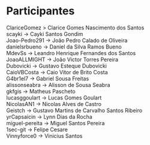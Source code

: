 
# Participantes

ClariceGomez > Clarice Gomes Nascimento dos Santos  
scayki -> Cayki Santos Gondim  
Joao-Pedro291 -> João Pedro Calado de Oliveira  
danielsrbueno -> Daniel da Silva Ramos Bueno  
MdevSs -> Leandro Henrique Fernandes dos Santos  
JoaoALLMIGHT -> João Victor Torres Pereira  
Dubovicki -> Gustavo Esteque Dubovicki  
CaioVBCosta -> Caio Vitor de Brito Costa  
G4br1el7 -> Gabriel Sousa Freitas  
alissonseabra -> Alisson de Sousa Seabra  
gkfgis -> Matheus Pascheto  
lucasggoulart -> Lucas Gomes Goulart  
NicolasAN1 -> Nicolas Alves de Castro  
Geistch -> Gustavo Martins de Carvalho Santos Ribeiro  
yrCapsaicin -> Lynn Dias da Rocha  
miguel-pereita -> Miguel Santos Pereira  
1sec-git -> Felipe Cesare  
Vinnyforce0 -> Vinicius Santos  

